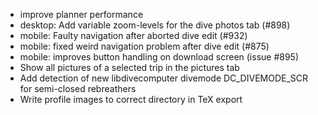 - improve planner performance
- desktop: Add variable zoom-levels for the dive photos tab (#898)
- mobile: Faulty navigation after aborted dive edit (#932)
- mobile: fixed weird navigation problem after dive edit (#875)
- mobile: improves button handling on download screen (issue #895)
- Show all pictures of a selected trip in the pictures tab
- Add detection of new libdivecomputer divemode DC_DIVEMODE_SCR for semi-closed rebreathers
- Write profile images to correct directory in TeX export
